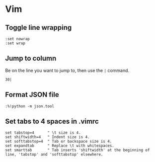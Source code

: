 # Vim

## Toggle line wrapping

```text
:set nowrap
:set wrap
```

## Jump to column

Be on the line you want to jump to, then use the `|` command.

```text
30|
```

## Format JSON file

```text
:%!python -m json.tool
```

## Set tabs to 4 spaces in .vimrc

```text
set tabstop=4      " \t size is 4.
set shiftwidth=4   " Indent size is 4.
set softtabstop=4  " Tab or backspace size is 4.
set expandtab      " Replace \t with whitespaces.
set smarttab       " Tab inserts 'shiftwidth' at the beginning of line, 'tabstop' and 'softtabstop' elsewhere.
```
